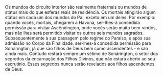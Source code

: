 ﻿Os mundos do circuito interior são realmente fraternais ou mundos de status mais do que esferas reais de residência. Os mortais atingirão algum status em cada um dos mundos do Pai, exceto em um deles. Por exemplo: quando vocês, mortais, chegarem a Havona, ser-lhes-á concedida permissão para visitar Ascêndington, onde vocês serão muito bem-vindos, mas não lhes será permitido visitar os outros seis mundos sagrados. Subsequentemente à sua passagem pelo regime do Paraíso, e após sua admissão no Corpo da Finalidade, ser-lhes-á concedida permissão para Sonárington, já que são filhos de Deus bem como ascendentes - e são ainda mais. Contudo restará sempre um sétimo de Sonárington, o setor dos segredos da encarnação dos Filhos Divinos, que não estará aberto ao seu escrutínio. Esses segredos nunca serão revelados aos filhos ascendentes de Deus.